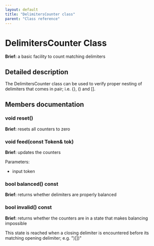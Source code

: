 ```yaml
---
layout: default
title: "DelimitersCounter class"
parent: "Class reference"
---
```


# DelimitersCounter Class

**Brief:** a basic facility to count matching delimiters

## Detailed description

The DelimitersCounter class can be used to verify proper nesting of delimiters that comes in pair; i.e. {}, () and [].

## Members documentation

### void reset()

**Brief:** resets all counters to zero

### void feed(const Token& tok)

**Brief:** updates the counters

Parameters:
- input token

### bool balanced() const

**Brief:** returns whether delimiters are properly balanced

### bool invalid() const

**Brief:** returns whether the counters are in a state that makes balancing impossible

This state is reached when a closing delimiter is encountered before its matching opening delimiter; e.g. ")[])"

